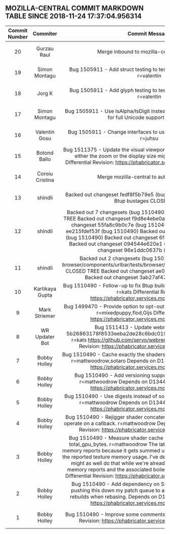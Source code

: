 ## MOZILLA-CENTRAL COMMIT MARKDOWN TABLE SINCE 2018-11-24 17:37:04.956314

| Commit Number | Commiter | Commit Message | Commit Url | Date | 
|:---:|:----:|:----------------------------------:|:------:|:----:| 
|20|Gurzau Raul |Merge inbound to mozilla-central.  a=merge|[URL](https://hg.mozilla.org/mozilla-central/pushloghtml?changeset=b3085cd7b7c2)|2018-12-01 14:30:37
|19|Simon Montagu |Bug 1505911 - Add struct testing to test_mozTXTToHTMLConv.js. r=valentin|[URL](https://hg.mozilla.org/mozilla-central/pushloghtml?changeset=dec172d2c7fd)|2018-11-30 17:41:55
|18|Jorg K |Bug 1505911 - Add glyph testing to test_mozTXTToHTMLConv.js. r=valentin|[URL](https://hg.mozilla.org/mozilla-central/pushloghtml?changeset=f64d8eeab965)|2018-11-30 17:41:45
|17|Simon Montagu |Bug 1505911 - Use IsAlpha/IsDigit instead of IsAsciiAlpha/IsAsciiDigit for full Unicode support. r=valentin|[URL](https://hg.mozilla.org/mozilla-central/pushloghtml?changeset=0c40ca38958f)|2013-09-01 09:23:43
|16|Valentin Gosu |Bug 1505911 - Change interfaces to use AString instead of wstring r=juhsu|[URL](https://hg.mozilla.org/mozilla-central/pushloghtml?changeset=7fc73687c1ef)|2018-11-30 17:57:24
|15|Botond Ballo |Bug 1511375 - Update the visual viewport size in UpdateResolution() if either the zoom or the display size might have changed. r=kats  Differential Revision: https://phabricator.services.mozilla.com/D13578|[URL](https://hg.mozilla.org/mozilla-central/pushloghtml?changeset=b12e6afd5831)|2018-12-01 05:34:57
|14|Coroiu Cristina |Merge mozilla-central to autoland a=merge|[URL](https://hg.mozilla.org/mozilla-central/pushloghtml?changeset=a5b0559c2372)|2018-12-01 05:55:13
|13|shindli |Backed out changeset fedf8f5b79e5 (bug 1510490) for not fixing the Btup bustages CLOSED TREE|[URL](https://hg.mozilla.org/mozilla-central/pushloghtml?changeset=40e9134d4295)|2018-12-01 05:08:10
|12|shindli |Backed out 7 changesets (bug 1510490) for Btup bustages CLOSED TREE  Backed out changeset f9d8e4ebe0a2 (bug 1510490) Backed out changeset 55fa8c9b0c7e (bug 1510490) Backed out changeset ee215fdef53f (bug 1510490) Backed out changeset c02d08e9dd38 (bug 1510490) Backed out changeset 6fafd118a82a (bug 1510490) Backed out changeset 094544e620e1 (bug 1510490) Backed out changeset 96e1ddc0637b (bug 1510490)|[URL](https://hg.mozilla.org/mozilla-central/pushloghtml?changeset=b425a0d640af)|2018-12-01 05:07:26
|11|shindli |Backed out 2 changesets (bug 1501992) for bc failures in browser/components/urlbar/tests/browser/browser_UrlbarInput_tooltip.js CLOSED TREE  Backed out changeset ae07b8338331 (bug 1501992) Backed out changeset 3ab27af474f9 (bug 1501992)|[URL](https://hg.mozilla.org/mozilla-central/pushloghtml?changeset=e2b33de5f4c7)|2018-12-01 05:06:36
|10|Kartikaya Gupta |Bug 1510490 - Follow-up to fix Btup build bustage on a CLOSED TREE. r=kats  Differential Revision: https://phabricator.services.mozilla.com/D13604|[URL](https://hg.mozilla.org/mozilla-central/pushloghtml?changeset=fedf8f5b79e5)|2018-12-01 04:39:39
|9|Mark Striemer |Bug 1499470 - Provide option to opt-out of add-on recommendations r=mixedpuppy,flod,Gijs  Differential Revision: https://phabricator.services.mozilla.com/D13168|[URL](https://hg.mozilla.org/mozilla-central/pushloghtml?changeset=2c9bc41949ee)|2018-11-30 14:19:04
|8|WR Updater Bot |Bug 1511413 - Update webrender to commit 5b26863178f8533eeba2de28c6bdc019ba9ed3e8 (WR PR #3375). r=kats  https://github.com/servo/webrender/pull/3375  Differential Revision: https://phabricator.services.mozilla.com/D13603|[URL](https://hg.mozilla.org/mozilla-central/pushloghtml?changeset=6d3b77d3edc4)|2018-12-01 02:53:32
|7|Bobby Holley |Bug 1510490 - Cache exactly the shaders that are used early in startup. r=mattwoodrow,sotaro  Depends on D13443  Differential Revision: https://phabricator.services.mozilla.com/D13444|[URL](https://hg.mozilla.org/mozilla-central/pushloghtml?changeset=f9d8e4ebe0a2)|2018-12-01 03:06:10
|6|Bobby Holley |Bug 1510490 - Add versioning support for serialized shaders. r=mattwoodrow  Depends on D13442  Differential Revision: https://phabricator.services.mozilla.com/D13443|[URL](https://hg.mozilla.org/mozilla-central/pushloghtml?changeset=55fa8c9b0c7e)|2018-12-01 03:06:08
|5|Bobby Holley |Bug 1510490 - Use digests instead of sources to key cached binaries. r=mattwoodrow  Depends on D13441  Differential Revision: https://phabricator.services.mozilla.com/D13442|[URL](https://hg.mozilla.org/mozilla-central/pushloghtml?changeset=ee215fdef53f)|2018-12-01 03:06:01
|4|Bobby Holley |Bug 1510490 - Rejigger shader concatenation to avoid allocating and operate on a callback. r=mattwoodrow  Depends on D13440  Differential Revision: https://phabricator.services.mozilla.com/D13441|[URL](https://hg.mozilla.org/mozilla-central/pushloghtml?changeset=c02d08e9dd38)|2018-12-01 03:05:58
|3|Bobby Holley |Bug 1510490 - Measure shader cache memory usage and remove total_gpu_bytes. r=mattwoodrow  The latter causes confusion in the memory reports because it gets summed up and thus effectively doubles the reported texture memory usage. I've decided it's best to drop, and so might as well do that while we're already messing around with the memory reports and the associated boilerplate.  Depends on D13439  Differential Revision: https://phabricator.services.mozilla.com/D13440|[URL](https://hg.mozilla.org/mozilla-central/pushloghtml?changeset=6fafd118a82a)|2018-12-01 03:05:56
|2|Bobby Holley |Bug 1510490 - Add dependency on SHA2. r=mattwoodrow  Just pushing this down my patch queue to avoid triggering large cargo rebuilds when rebasing.  Depends on D13438  Differential Revision: https://phabricator.services.mozilla.com/D13439|[URL](https://hg.mozilla.org/mozilla-central/pushloghtml?changeset=094544e620e1)|2018-12-01 03:05:54
|1|Bobby Holley |Bug 1510490 - Improve some comments. r=mattwoodrow  Differential Revision: https://phabricator.services.mozilla.com/D13438|[URL](https://hg.mozilla.org/mozilla-central/pushloghtml?changeset=96e1ddc0637b)|2018-12-01 03:05:52


